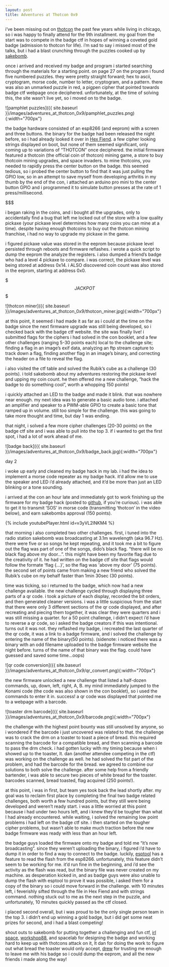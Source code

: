 ```yaml
---
layout: post
title: Adventures at Thotcon 0x9
---
```


i’ve been missing out on [thotcon](https://thotcon.org/) the past few years while living in chicago, so i was happy to finally attend for the 9th installment. my goal from the start was to compete in the badge ctf in hopes of winning a coveted gold badge (admission to thotcon for life). i’m sad to say i missed most of the talks, but i had a blast crunching through the puzzles cooked up by [sakebomb](https://twitter.com/sakebomb).

once i arrived and received my badge and program i started searching through the materials for a starting point. on page 27 on the program i found five numbered puzzles. they were pretty straight forward; hex to ascii, cryptogram, morse code, number to letter, cryptogram, and a pattern. there was also an unmarked puzzle in red, a pigpen cipher that pointed towards badge ctf webpage once deciphered. unfortunately, at the time of solving this, the site wasn’t live yet, so i moved on to the badge.

![pamphlet puzzles]({{ site.baseurl }}/images/adventures_at_thotcon_0x9/pamphlet_puzzles.png){:width="700px"}

the badge hardware consisted of an esp8266 (and eeprom) with a screen and three buttons. the binary for the badge had been released the night before, so i had already looked it over in [Hex Fiend](https://ridiculousfish.com/hexfiend/). a few cipher looking strings displayed on boot, but none of them seemed significant, only coming up to variations of “THOTCON” once deciphered. the initial firmware featured a thotcoin (the official coin of thotcon) mining game, a store to buy thotcoin mining upgrades, and space invaders. to mine thotcoins, you needed to rapidly press the center button on the badge. this seemed tedious, so i probed the center button to find that it was just pulling the GPIO low, so in an attempt to save myself from developing arthritis in my thumb by the end of the con, i attached an arduino pro mini to the center button GPIO and i programmed it to simulate button presses at the rate of 1 press/millisecond.

$$$

i began raking in the coins, and i bought all the upgrades, only to accidentally find a bug that left me locked out of the store with a low quality pickaxe (your pickaxe level determines how many coins you can mine at a time). despite having enough thotcoins to buy out the thotcon mining franchise, i had no way to upgrade my pickaxe in the game.

i figured pickaxe value was stored in the eeprom because pickaxe level persisted through reboots and firmware reflashes. i wrote a quick script to dump the eeprom the analyze the registers. i also dumped a friend’s badge who had a level 4 pickaxe to compare. i was correct, the pickaxe level was being stored at address 0x14. i ALSO discovered coin count was also stored in the eeprom, starting at address 0x0.

$$$JACKPOT$$$

![thotcon miner]({{ site.baseurl }}/images/adventures_at_thotcon_0x9/thotcon_miner.jpg){:width="700px"}

at this point, it seemed i had made it as far as i could at the time on the badge since the next firmware upgrade was still being developed, so i checked back with the badge ctf website. the site was finally live! i submitted flags for the ciphers i had solved in the con booklet, and a few other challenges (ranging 5-30 points each) local to the challenge site; finding a flag in an image’s exif data, analyzing an ftp stream capture to track down a flag, finding another flag in an image’s binary, and correcting the header on a file to reveal the flag.

i also visited the ctf table and solved the Rubik’s cube as a challenge (30 points). i told sakebomb about my adventures restoring the pickaxe level and upping my coin count. he then offered me a new challenge, “hack the badge to do something cool”, worth a whopping 150 points!

i quickly attached an LED to the badge and made it blink. that was nowhere near enough. my next idea was to generate a basic audio tone. i attached an amplifier and speaker to a PWM-able GPIO to create a basic tone that ramped up in volume. still too simple for the challenge. this was going to take more thought and time, but day 1 was ending.

that night, i solved a few more cipher challenges (20-30 points) on the badge ctf site and i was able to pull into the top 3. if i wanted to get the first spot, i had a lot of work ahead of me.

![badge back]({{ site.baseurl }}/images/adventures_at_thotcon_0x9/badge_back.jpg){:width="700px"}

day 2

i woke up early and cleaned my badge hack in my lab. i had the idea to implement a morse code repeater as my badge hack. it’d allow me to use the speaker and LED i’d already attached, and it’d be more than just an LED blinking or a tone sounding.

i arrived at the con an hour late and immediately got to work finishing up the firmware for my badge hack (posted to [github](https://github.com/mediumrehr/thotcon0x9-Morse), if you’re curious). i was able to get it to transmit ‘SOS’ in morse code (transmitting ‘thotcon’ in the video below), and earn sakebombs approval (150 points).

{% include youtubePlayer.html id=v3yVL2lNKM4 %}

that morning i also completed two other challenges. first, i tuned into the radio station sakebomb was broadcasting at 3.1m wavelength (aka 96.7 Hz). there were five or so songs he kept repeating, and it took me a bit to figure out the flag was part of one of the songs, dido’s black flag. “there will be no black flag above my door…”. this might have been my favorite flag due to the creativity of it. he had written on the badge ctf site that flags would follow the formate ‘flag {…}’, so the flag was 'above my door’ (75 points). the second set of points came from making a new friend who solved the Rubik’s cube on my behalf faster than 1min 30sec (30 points).

time was ticking, so i returned to the badge, which now had a new challenge available. the new challenge cycled through displaying three parts of a qr code. i took a picture of each display, recorded the bit orders, and then generated cleaner versions. i was a little suspicious from the start that there were only 3 different sections of the qr code displayed, and after recreating and piecing them together, it was clear they were quarters and i was still missing a quarter. for a 50 point challenge, i didn’t expect i’d have to reverse a qr code, so i asked the badge creators if this was intentional. turns out it was not. they reflashed my badge, i recreated the last quarter of the qr code, it was a link to a badge firmware, and i solved the challenge by entering the name of the binary(50 points). (sidenote: i noticed there was a binary with an odd filename uploaded to the badge firmware website the night before. turns of the name of that binary was the flag. could have guessed and saved some time…oops)

![qr code conversion]({{ site.baseurl }}/images/adventures_at_thotcon_0x9/qr_convert.png){:width="700px"}

the new firmware unlocked a new challenge that listed a half-dozen commands, up, down, left, right, A, B. my mind immediately jumped to the Konami code (the code was also shown in the con booklet), so i used the commands to enter it in. success! a qr code was displayed that pointed me to a webpage with a barcode.

![toaster drm barcode]({{ site.baseurl }}/images/adventures_at_thotcon_0x9/barcode.png){:width="700px"}

the challenge with the highest point bounty was still unsolved by anyone, so i wondered if the barcode i just uncovered was related to that. the challenge was to crack the drm on a toaster to toast a piece of bread. this required scanning the barcode for a compatible bread, and then scanning a barcode to pass the drm check. i had gotten lucky with my timing because when i showed up to the toaster, lt. dan (another attendee competing in the ctf) was working on the challenge as well. he had solved the fist part of the problem, and had the barcode for the bread. we agreed to combine our solutions to both solve the challenge. after some help from a friendly bartender, i was able to secure two pieces of white bread for the toaster. barcodes scanned, bread toasted, flag acquired (250 points!).

at this point, i was in first, but team yes took back the lead shortly after. my goal was to reclaim first place by completing the final two badge related challenges, both worth a few hundred points, but they still were being developed and weren’t ready start. i was a little worried at this point because i had under two hours left, and i knew they’d be tougher than what I had already encountered. while waiting, i solved the remaining low point problems i had left on the badge ctf site. i then started on the tougher cipher problems, but wasn’t able to make much traction before the new badge firmware was ready with less than an hour left.

the badge guys loaded the firmware onto my badge and told me “it’s now broadcasting”. since they weren’t uploading the binary, i figured i’d have to dump it in order to find a way to connect to the badge. luckily, [esptool](https://github.com/espressif/esptool) has a feature to read the flash from the esp8266. unfortunately, this feature didn’t seem to be working for me. it’d run fine in the beginning, and i’d see the activity as the flash was read, but the binary file was never created on my machine. as desperation kicked in, and as badge guys were also unable to dump the flash with esptool to prove it was possible, i asked them for a copy of the binary so i could move forward in the challenge. with 10 minutes left, i feverishly sifted through the file in Hex Fiend and with strings command. nothing stuck out to me as the next step in the puzzle, and unfortunately, 10 minutes quickly passed as the ctf closed.

i placed second overall, but i was proud to be the only single person team in the top 3. i didn’t end up winning a gold badge, but i did get some neat prizes for second, and i had a blast competing!

shout outs to sakebomb for putting together a challenging and fun ctf, [irl space](https://twitter.com/irlspace), [workshop88](http://workshop88.com/), and spacelab for designing the badge and working hard to keep up with thotcons attack on it, lt dan for doing the work to figure out what bread the toaster would only accept, [drew](https://twitter.com/pdp7) for trusting me enough to leave me with his badge so i could dump the eeprom, and all the new friends i made along the way!
